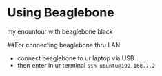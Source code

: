 # Using Beaglebone
my enountour with beaglebone black

##For connecting beaglebone thru LAN
 * connect beaglebone to ur laptop via USB
 * then enter in ur terminal
  `ssh ubuntu@192.168.7.2`
